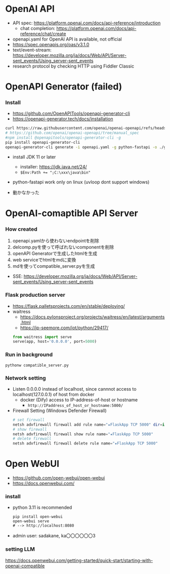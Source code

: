 
# OpenAI API
- API spec: https://platform.openai.com/docs/api-reference/introduction
  - chat completion: https://platform.openai.com/docs/api-reference/chat/create
- openapi.yaml for OpenAI API is available, not official
- https://spec.openapis.org/oas/v3.1.0
- text/event-stream: https://developer.mozilla.org/ja/docs/Web/API/Server-sent_events/Using_server-sent_events
- research protocol by checking HTTP using Fiddler Classic

# OpenAPI Generator (failed)
### Install
* https://github.com/OpenAPITools/openapi-generator-cli
* https://openapi-generator.tech/docs/installation
```bash
curl https://raw.githubusercontent.com/openai/openai-openapi/refs/heads/manual_spec/openapi.yaml -OutFile openapi.yaml
# https://github.com/openai/openai-openapi/tree/manual_spec
#npm install @openapitools/openapi-generator-cli -g
pip install openapi-generator-cli
openapi-generator-cli generate -i openapi.yaml -g python-fastapi -o ./generated-fastapi
```
* install JDK 11 or later
  * installer: https://jdk.java.net/24/
  * `$Env:Path += ";C:\xxx\java\bin"`

* python-fastapi work only on linux (uvloop dont support windows)
* 動かなかった


# OpenAI-comaptible API Server

### How created
1. openapi.yamlから使わないendpointを削除
2. delcomp.pyを使って呼ばれないcomponentを削除
3. openAPI Generatorで生成したhtmlを生成
4. web serviceでhtmlをmdに変換
5. mdを使ってcompatible_server.pyを生成

* SSE: https://developer.mozilla.org/ja/docs/Web/API/Server-sent_events/Using_server-sent_events

### Flask production server
- https://flask.palletsprojects.com/en/stable/deploying/
-  waitress
    - https://docs.pylonsproject.org/projects/waitress/en/latest/arguments.html
    - https://jp-seemore.com/iot/python/29417/
    ```python
    from waitress import serve
    serve(app, host='0.0.0.0', port=5000)
    ```

### Run in background
```
pythonw compatible_server.py
```

### Network setting
* Listen 0.0.0.0 instead of localhost, since cannnot access to localhost(127.0.0.1) of host from docker
  * docker (Dify) access to IP-address-of-host or hostname
    * `http://IPaddress_of_host_or_hostname:5000/`
* Firewall Setting (Windows Defender Firewall)
    ```powershell
    # set firewall
    netsh advfirewall firewall add rule name="★FlaskApp TCP 5000" dir=in action=allow protocol=TCP localport=5000 profile=private,domain
    # show firewall
    netsh advfirewall firewall show rule name="★FlaskApp TCP 5000"
    # delete firewall
    netsh advfirewall firewall delete rule name="★FlaskApp TCP 5000"
    ```

# Open WebUI
- https://github.com/open-webui/open-webui
- https://docs.openwebui.com/

### install
* python 3.11 is recommended
  ```
  pip install open-webui
  open-webui serve
  # --> http://localhost:8080
  ```
* admin user: sadakane, ka〇〇〇〇〇〇3

### setting LLM
https://docs.openwebui.com/getting-started/quick-start/starting-with-openai-compatible
